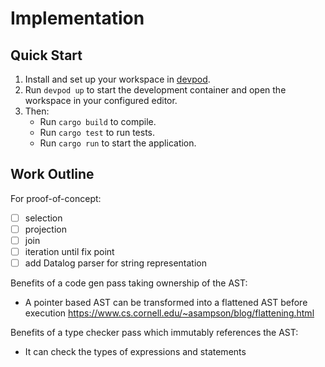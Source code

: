 # Implementation

## Quick Start

1. Install and set up your workspace in [devpod](https://devpod.sh).
2. Run `devpod up` to start the development container and open the workspace
   in your configured editor.
3. Then:
   - Run `cargo build` to compile.
   - Run `cargo test` to run tests.
   - Run `cargo run` to start the application.

## Work Outline

For proof-of-concept:

- [ ] selection
- [ ] projection
- [ ] join
- [ ] iteration until fix point
- [ ] add Datalog parser for string representation

Benefits of a code gen pass taking ownership of the AST:

- A pointer based AST can be transformed into a flattened AST before execution
  https://www.cs.cornell.edu/~asampson/blog/flattening.html

Benefits of a type checker pass which immutably references the AST:

- It can check the types of expressions and statements
